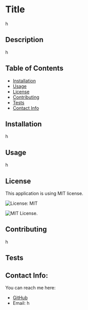 
# Title

h

## Description

h

## Table of Contents

* [Installation](#-installation)
* [Usage](#-usage)
* [License](#-license)
* [Contributing](#-contributing)
* [Tests](#-tests)
* [Contact Info](#-questions)

## Installation

h

## Usage

h

## License
    
This application is using MIT license.
    
![License: MIT](https://img.shields.io/badge/License-MIT-yellow.svg)
    
![MIT License](https://opensource.org/licenses/MIT).

## Contributing

h

## Tests



## Contact Info:

You can reach me here:
* [GitHub](https://github.com/h)
* Email: h

